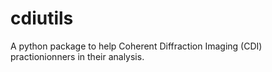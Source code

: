 # cdiutils
A python package to help Coherent Diffraction Imaging (CDI) practionionners in their analysis.
